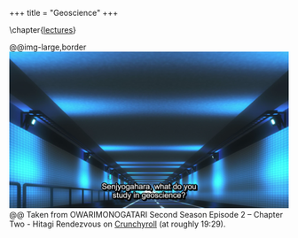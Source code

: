 +++
title = "Geoscience"
+++

\chapter{[lectures](/)}

@@img-large,border
![geosystems.png](./geosystems.png)
@@
Taken from OWARIMONOGATARI Second Season Episode 2
– Chapter Two - Hitagi Rendezvous on [Crunchyroll](
https://www.crunchyroll.com/owarimonogatari/episode-2-chapter-two-hitagi-rendezvous-744749)
(at roughly 19:29).

